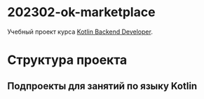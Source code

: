 # 202302-ok-marketplace

Учебный проект курса
[Kotlin Backend Developer](https://otus.ru/lessons/kotlin/?int_source=courses_catalog&int_term=programming).

# Структура проекта

## Подпроекты для занятий по языку Kotlin

